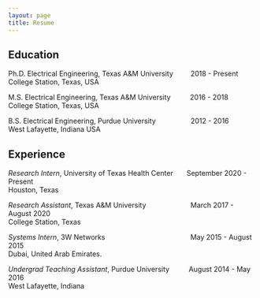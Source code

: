 ```yaml
---
layout: page
title: Resume
---
```


## Education

Ph.D.  Electrical Engineering, Texas A&M University &nbsp;&nbsp;&nbsp; &nbsp;&nbsp;&nbsp;     2018 -  Present <br>
College Station, Texas, USA  

M.S.   Electrical Engineering, Texas A&M University &nbsp;&nbsp;&nbsp;&nbsp;&nbsp;&nbsp;&nbsp;&nbsp;   2016 -  2018 <br>
College Station, Texas, USA   

B.S.   Electrical Engineering, Purdue University &nbsp;&nbsp;&nbsp;&nbsp;&nbsp;&nbsp;&nbsp;&nbsp;&nbsp;&nbsp;&nbsp;&nbsp;&nbsp;&nbsp;&nbsp;&nbsp;&nbsp;2012 -  2016 <br>
West Lafayette, Indiana USA   


## Experience
*Research Intern*, University of Texas Health Center &nbsp;&nbsp;&nbsp;&nbsp;&nbsp; September 2020 - Present <br>
Houston, Texas

*Research Assistant*, Texas A&M University &nbsp;&nbsp;&nbsp;&nbsp;&nbsp;&nbsp;&nbsp;&nbsp;&nbsp;&nbsp;&nbsp;&nbsp;&nbsp;&nbsp;&nbsp;&nbsp;&nbsp;&nbsp;&nbsp;&nbsp;&nbsp; March 2017 - August 2020 <br>
College Station, Texas

*Systems Intern*, 3W Networks &nbsp;&nbsp;&nbsp;&nbsp;&nbsp;&nbsp;&nbsp;&nbsp;&nbsp;&nbsp;&nbsp;&nbsp;&nbsp;&nbsp;&nbsp;&nbsp;&nbsp;&nbsp;&nbsp;&nbsp;&nbsp;&nbsp;&nbsp;&nbsp;&nbsp;&nbsp;&nbsp;&nbsp;&nbsp;&nbsp;&nbsp;&nbsp;&nbsp;&nbsp;&nbsp;&nbsp;&nbsp;&nbsp;&nbsp;&nbsp;&nbsp;&nbsp;&nbsp;May 2015 - August 2015 <br>
 Dubai, United Arab Emirates.
 
*Undergrad Teaching Assistant*, Purdue University &nbsp;&nbsp;&nbsp;&nbsp;&nbsp;&nbsp;&nbsp;&nbsp; August 2014 - May 2016 <br>
West Lafayette, Indiana
